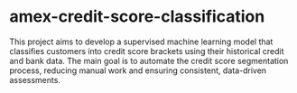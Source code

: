 # amex-credit-score-classification
This project aims to develop a supervised machine learning model that classifies customers into credit score brackets using their historical credit and bank data. The main goal is to automate the credit score segmentation process, reducing manual work and ensuring consistent, data-driven assessments. 
